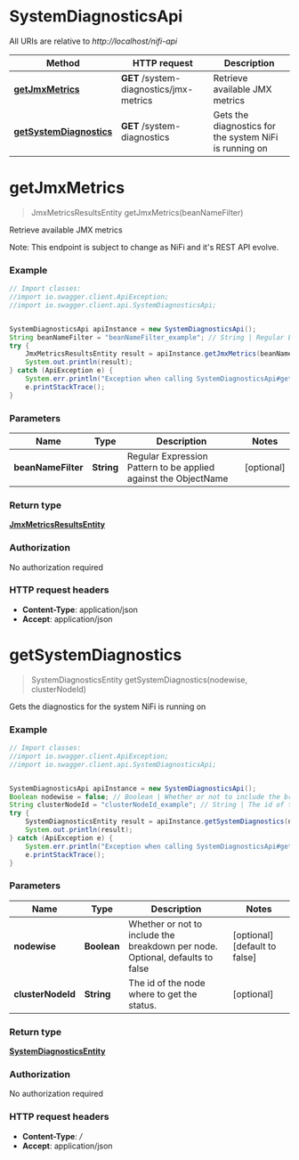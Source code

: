 # SystemDiagnosticsApi

All URIs are relative to *http://localhost/nifi-api*

Method | HTTP request | Description
------------- | ------------- | -------------
[**getJmxMetrics**](SystemDiagnosticsApi.md#getJmxMetrics) | **GET** /system-diagnostics/jmx-metrics | Retrieve available JMX metrics
[**getSystemDiagnostics**](SystemDiagnosticsApi.md#getSystemDiagnostics) | **GET** /system-diagnostics | Gets the diagnostics for the system NiFi is running on


<a name="getJmxMetrics"></a>
# **getJmxMetrics**
> JmxMetricsResultsEntity getJmxMetrics(beanNameFilter)

Retrieve available JMX metrics

Note: This endpoint is subject to change as NiFi and it&#39;s REST API evolve.

### Example
```java
// Import classes:
//import io.swagger.client.ApiException;
//import io.swagger.client.api.SystemDiagnosticsApi;


SystemDiagnosticsApi apiInstance = new SystemDiagnosticsApi();
String beanNameFilter = "beanNameFilter_example"; // String | Regular Expression Pattern to be applied against the ObjectName
try {
    JmxMetricsResultsEntity result = apiInstance.getJmxMetrics(beanNameFilter);
    System.out.println(result);
} catch (ApiException e) {
    System.err.println("Exception when calling SystemDiagnosticsApi#getJmxMetrics");
    e.printStackTrace();
}
```

### Parameters

Name | Type | Description  | Notes
------------- | ------------- | ------------- | -------------
 **beanNameFilter** | **String**| Regular Expression Pattern to be applied against the ObjectName | [optional]

### Return type

[**JmxMetricsResultsEntity**](JmxMetricsResultsEntity.md)

### Authorization

No authorization required

### HTTP request headers

 - **Content-Type**: application/json
 - **Accept**: application/json

<a name="getSystemDiagnostics"></a>
# **getSystemDiagnostics**
> SystemDiagnosticsEntity getSystemDiagnostics(nodewise, clusterNodeId)

Gets the diagnostics for the system NiFi is running on



### Example
```java
// Import classes:
//import io.swagger.client.ApiException;
//import io.swagger.client.api.SystemDiagnosticsApi;


SystemDiagnosticsApi apiInstance = new SystemDiagnosticsApi();
Boolean nodewise = false; // Boolean | Whether or not to include the breakdown per node. Optional, defaults to false
String clusterNodeId = "clusterNodeId_example"; // String | The id of the node where to get the status.
try {
    SystemDiagnosticsEntity result = apiInstance.getSystemDiagnostics(nodewise, clusterNodeId);
    System.out.println(result);
} catch (ApiException e) {
    System.err.println("Exception when calling SystemDiagnosticsApi#getSystemDiagnostics");
    e.printStackTrace();
}
```

### Parameters

Name | Type | Description  | Notes
------------- | ------------- | ------------- | -------------
 **nodewise** | **Boolean**| Whether or not to include the breakdown per node. Optional, defaults to false | [optional] [default to false]
 **clusterNodeId** | **String**| The id of the node where to get the status. | [optional]

### Return type

[**SystemDiagnosticsEntity**](SystemDiagnosticsEntity.md)

### Authorization

No authorization required

### HTTP request headers

 - **Content-Type**: */*
 - **Accept**: application/json

